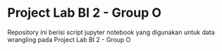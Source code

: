 # Project Lab BI 2 - Group O

Repository ini berisi script jupyter notebook yang digunakan untuk data wrangling pada Project Lab BI 2 - Group O

